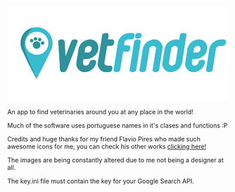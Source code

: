 ![VetFinder Logo](logos/Logo-Vet-2-Extended-Med-NS.png?raw=true)



An app to find veterinaries around you at any place in the world!


Much of the software uses portuguese names in it's clases and functions :P


Credits and huge thanks for my friend Flavio Pires who made such awesome icons for me, 
you can check his other works
[clicking here!](https://www.behance.net/fl4viops)

The images are being constantly altered due to me not being a designer at all.


The key.ini file must contain the key for your Google Search API.

